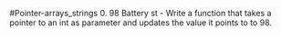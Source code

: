 #Pointer-arrays_strings
0. 98 Battery st - Write a function that takes a pointer to an int as parameter and updates the value it points to to 98.
